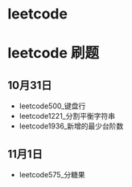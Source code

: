 # leetcode
# leetcode 刷题

## 10月31日

* leetcode500_键盘行
* leetcode1221_分割平衡字符串
* leetcode1936_新增的最少台阶数
## 11月1日
* leetcode575_分糖果
 
